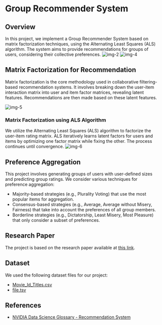 # Group Recommender System

## Overview

In this project, we implement a Group Recommender System based on matrix factorization techniques, using the Alternating Least Squares (ALS) algorithm. The system aims to provide recommendations for groups of users, considering their collective preferences.
![img-2](https://github.com/RishabhSrivastava-17/Group-Recommender-System/assets/72572136/d37bc321-c2da-4065-88dc-dad38368906f)
![img-4](https://github.com/RishabhSrivastava-17/Group-Recommender-System/assets/72572136/d4b7191a-c63b-441a-9c94-b2a0d5fa1833)

## Matrix Factorization for Recommendation

Matrix factorization is the core methodology used in collaborative filtering-based recommendation systems. It involves breaking down the user-item interaction matrix into user and item factor matrices, revealing latent features. Recommendations are then made based on these latent features.

![img-5](https://github.com/RishabhSrivastava-17/Group-Recommender-System/assets/72572136/1fab3a56-3090-4f1a-94a9-c8b94376a1e6)

### Matrix Factorization using ALS Algorithm

We utilize the Alternating Least Squares (ALS) algorithm to factorize the user-item rating matrix. ALS iteratively learns latent factors for users and items by optimizing one factor matrix while fixing the other. The process continues until convergence.
![img-6](https://github.com/RishabhSrivastava-17/Group-Recommender-System/assets/72572136/23be3f77-faac-42af-8fa3-6ce4566da15e)

## Preference Aggregation

This project involves generating groups of users with user-defined sizes and predicting group ratings. We consider various techniques for preference aggregation:

- Majority-based strategies (e.g., Plurality Voting) that use the most popular items for aggregation.
- Consensus-based strategies (e.g., Average, Average without Misery, Fairness) that take into account the preferences of all group members.
- Borderline strategies (e.g., Dictatorship, Least Misery, Most Pleasure) that only consider a subset of preferences.

## Research Paper

The project is based on the research paper available at [this link](https://www.sciencedirect.com/science/article/pii/S0020025516300196).

## Dataset

We used the following dataset files for our project:

- [Movie_Id_Titles.csv](https://media.geeksforgeeks.org/wp-content/uploads/Movie_Id_Titles.csv)
- [file.tsv](https://media.geeksforgeeks.org/wp-content/uploads/file.tsv)

## References

- [NVIDIA Data Science Glossary - Recommendation System](https://www.nvidia.com/en-us/glossary/data-science/recommendation-system/)
